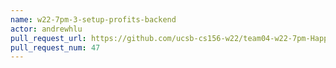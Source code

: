 ```yaml
---
name: w22-7pm-3-setup-profits-backend
actor: andrewhlu
pull_request_url: https://github.com/ucsb-cs156-w22/team04-w22-7pm-HappyCows/pull/47
pull_request_num: 47
---
```

